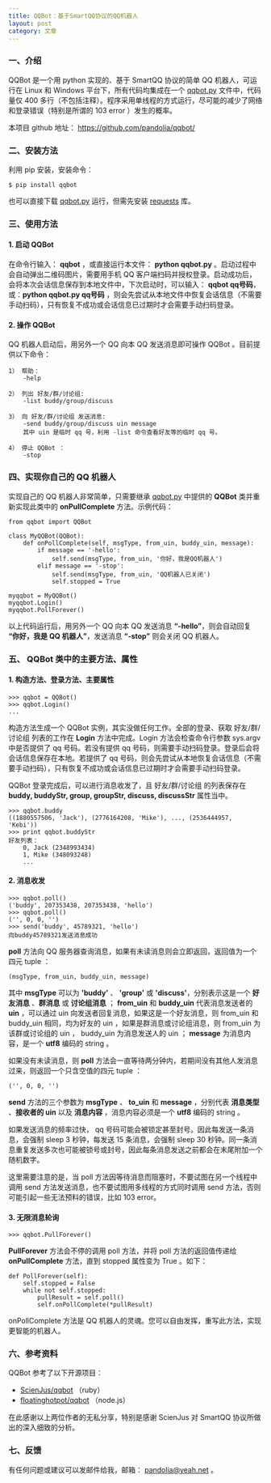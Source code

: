 ```yaml
---
title: QQBot：基于SmartQQ协议的QQ机器人
layout: post
category: 文章
---
```


### 一、介绍

QQBot 是一个用 python 实现的、基于 SmartQQ 协议的简单 QQ 机器人，可运行在 Linux 和 Windows 平台下，所有代码均集成在一个 [qqbot.py][code] 文件中，代码量仅 400 多行（不包括注释）。程序采用单线程的方式运行，尽可能的减少了网络和登录错误（特别是所谓的 103 error ）发生的概率。

[code]: https://raw.githubusercontent.com/pandolia/qqbot/master/qqbot.py

本项目 github 地址： <https://github.com/pandolia/qqbot/>

### 二、安装方法

利用 pip 安装，安装命令：

    $ pip install qqbot

也可以直接下载 [qqbot.py][code] 运行，但需先安装 [requests](https://pypi.python.org/pypi/requests) 库。

### 三、使用方法

#### 1. 启动 QQBot

在命令行输入： **qqbot** ，或直接运行本文件： **python qqbot.py** 。启动过程中会自动弹出二维码图片，需要用手机 QQ 客户端扫码并授权登录。启动成功后，会将本次会话信息保存到本地文件中，下次启动时，可以输入： **qqbot qq号码**，或：**python qqbot.py qq号码** ，则会先尝试从本地文件中恢复会话信息（不需要手动扫码），只有恢复不成功或会话信息已过期时才会需要手动扫码登录。

#### 2. 操作 QQBot

QQ 机器人启动后，用另外一个 QQ 向本 QQ 发送消息即可操作 QQBot 。目前提供以下命令：

    1） 帮助：
        -help

    2） 列出 好友/群/讨论组:
        -list buddy/group/discuss

    3） 向 好友/群/讨论组 发送消息:
        -send buddy/group/discuss uin message
        其中 uin 是临时 qq 号，利用 -list 命令查看好友等的临时 qq 号。
    
    4） 停止 QQBot ：
        -stop

### 四、实现你自己的 QQ 机器人

实现自己的 QQ 机器人非常简单，只需要继承 [qqbot.py][code] 中提供的 **QQBot** 类并重新实现此类中的 **onPullComplete** 方法。示例代码：

    from qqbot import QQBot
    
    class MyQQBot(QQBot):
        def onPollComplete(self, msgType, from_uin, buddy_uin, message):
            if message == '-hello':
                self.send(msgType, from_uin, '你好，我是QQ机器人')
            elif message == '-stop':
                self.send(msgType, from_uin, 'QQ机器人已关闭')
                self.stopped = True
    
    myqqbot = MyQQBot()
    myqqbot.Login()
    myqqbot.PollForever()

以上代码运行后，用另外一个 QQ 向本 QQ 发送消息 **“-hello”**，则会自动回复 **“你好，我是 QQ 机器人”**，发送消息 **“-stop”** 则会关闭 QQ 机器人。

### 五、 QQBot 类中的主要方法、属性

#### 1. 构造方法、登录方法、主要属性

    >>> qqbot = QQBot()
    >>> qqbot.Login()
    ...

构造方法生成一个 QQBot 实例，其实没做任何工作。全部的登录、获取 好友/群/讨论组 列表的工作在 **Login** 方法中完成。Login 方法会检查命令行参数 sys.argv 中是否提供了 qq 号码。若没有提供 qq 号码，则需要手动扫码登录。登录后会将会话信息保存在本地。若提供了 qq 号码，则会先尝试从本地恢复会话信息（不需要手动扫码），只有恢复不成功或会话信息已过期时才会需要手动扫码登录。

QQBot 登录完成后，可以进行消息收发了，且 好友/群/讨论组 的列表保存在 **buddy, buddyStr, group, groupStr, discuss, discussStr** 属性当中。

    >>> qqbot.buddy
    ((1880557506, 'Jack'), (2776164208, 'Mike'), ..., (2536444957, 'Kebi'))
    >>> print qqbot.buddyStr
    好友列表：
        0, Jack (2348993434)
        1, Mike (348093248)
        ...

#### 2. 消息收发

    >>> qqbot.poll()
    ('buddy', 207353438, 207353438, 'hello')
    >>> qqbot.poll()
    ('', 0, 0, '')
    >>> send('buddy', 45789321, 'hello')
    向buddy45789321发送消息成功

**poll** 方法向 QQ 服务器查询消息，如果有未读消息则会立即返回，返回值为一个四元 tuple ：

    (msgType, from_uin, buddy_uin, message)

其中 **msgType** 可以为 **'buddy'** 、 **'group'** 或 **'discuss'**，分别表示这是一个 **好友消息** 、**群消息** 或 **讨论组消息** ； **from_uin** 和 **buddy_uin** 代表消息发送者的 **uin** ，可以通过 uin 向发送者回复消息，如果这是一个好友消息，则 from_uin 和 buddy_uin 相同，均为好友的 uin ，如果是群消息或讨论组消息，则 from_uin 为该群或讨论组的 uin ， buddy_uin 为消息发送人的 uin ； **message** 为消息内容，是一个 **utf8** 编码的 string 。

如果没有未读消息，则 **poll** 方法会一直等待两分钟内，若期间没有其他人发消息过来，则返回一个只含空值的四元 tuple ：

    ('', 0, 0, '')

**send** 方法的三个参数为 **msgType** 、 **to_uin** 和 **message** ，分别代表 **消息类型** 、**接收者的 uin** 以及 **消息内容** ，消息内容必须是一个 **utf8** 编码的 string 。

如果发送消息的频率过快， qq 号码可能会被锁定甚至封号。因此每发送一条消息，会强制 sleep 3 秒钟，每发送 15 条消息，会强制 sleep 30 秒钟。同一条消息重复发送多次也可能被锁号或封号，因此每条消息发送之前都会在末尾附加一个随机数字。

这里需要注意的是，当 poll 方法因等待消息而阻塞时，不要试图在另一个线程中调用 send 方法发送消息，也不要试图用多线程的方式同时调用 send 方法，否则可能引起一些无法预料的错误，比如 103 error。

#### 3. 无限消息轮询

    >>> qqbot.PullForever()

**PullForever** 方法会不停的调用 poll 方法，并将 poll 方法的返回值传递给 **onPullComplete** 方法，直到 stopped 属性变为 True 。如下：

    def PollForever(self):
        self.stopped = False
        while not self.stopped:
            pullResult = self.poll()
            self.onPollComplete(*pullResult)

onPollComplete 方法是 QQ 机器人的灵魂。您可以自由发挥，重写此方法，实现更智能的机器人。

### 六、参考资料

QQBot 参考了以下开源项目：

- [ScienJus/qqbot](https://github.com/ScienJus/qqbot) （ruby）
- [floatinghotpot/qqbot](https://github.com/floatinghotpot/qqbot) （node.js）

在此感谢以上两位作者的无私分享，特别是感谢 ScienJus 对 SmartQQ 协议所做出的深入细致的分析。

### 七、反馈

有任何问题或建议可以发邮件给我，邮箱： <pandolia@yeah.net> 。
